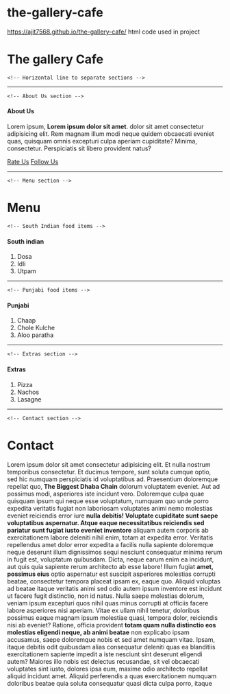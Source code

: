 # the-gallery-cafe
 
https://ajit7568.github.io/the-gallery-cafe/
html code used in project
 <!DOCTYPE html>
<html lang="en">
<head>
    <!-- Set the character encoding and viewport for the document -->
    <meta charset="UTF-8">
    <meta name="viewport" content="width=device-width, initial-scale=1.0">
    <title>The Galllery Cafe</title>
</head>
<body>
    <!-- Main heading for the web page -->
    <h1>The gallery Cafe</h1>

    <!-- Horizontal line to separate sections -->
  <hr>

    <!-- About Us section -->
 <h4>About Us</h4>
    <!-- Paragraph with some Lorem Ipsum text and bold formatting -->
    <p>Lorem ipsum, <b>Lorem ipsum dolor sit amet</b>. dolor sit amet consectetur adipisicing elit. Rem magnam illum modi neque quidem obcaecati eveniet quas, quisquam omnis excepturi culpa aperiam cupiditate? Minima, consectetur. Perspiciatis sit libero provident natus?</p>
    <!-- Two hyperlinks to external websites -->
    <a href="https://www.Rateus.com">Rate Us</a>
    <a href="https://Follow Us.com">Follow Us</a>
    <!-- Horizontal line to separate sections -->
    <hr>

    <!-- Menu section -->
  <h1>Menu</h1>

    <!-- South Indian food items -->
  <h4>South indian</h4>
    <!-- Ordered list of South Indian food items -->
    <ol>
        <li>Dosa</li>
        <li>Idli</li>
        <li>Utpam</li>
    </ol>
    <!-- Horizontal line to separate sections -->
    <hr>

    <!-- Punjabi food items -->
  <h4>Punjabi</h4>
    <!-- Ordered list of Punjabi food items -->
 <ol>
        <li>Chaap</li>
        <li>Chole Kulche</li>
        <li>Aloo paratha</li>
    </ol>
    <!-- Horizontal line to separate sections -->    <hr>

    <!-- Extras section -->
 <h4>Extras</h4>
    <!-- Ordered list of extra food items -->
  <ol>
        <li>Pizza</li>
        <li>Nachos</li>
        <li>Lasagne</li>
    </ol>
    <!-- Horizontal line to separate sections -->
    <hr>

    <!-- Contact section -->
   <h1>Contact</h1>
    <!-- Paragraph with some Lorem Ipsum text and bold formatting -->
   <p>Lorem ipsum dolor sit amet consectetur adipisicing elit. Et nulla nostrum temporibus consectetur. Et ducimus tempore, sunt soluta cumque optio, sed hic numquam perspiciatis id voluptatibus ad. Praesentium doloremque repellat quo,<b> The Biggest Dhaba Chain</b> dolorum voluptatem eveniet. Aut ad possimus modi, asperiores iste incidunt vero. Doloremque culpa quae quisquam ipsum qui neque esse voluptatum, numquam quo unde porro expedita veritatis fugiat non laboriosam voluptates animi nemo molestias eveniet reiciendis error iure <b>nulla debitis! Voluptate cupiditate sunt saepe voluptatibus aspernatur. Atque eaque necessitatibus reiciendis sed pariatur sunt fugiat iusto eveniet inventore</b> aliquam autem corporis ab exercitationem labore deleniti nihil enim, totam at expedita error. Veritatis repellendus amet dolor error expedita a facilis nulla sapiente doloremque neque deserunt illum dignissimos sequi nesciunt consequatur minima rerum in fugit est, voluptatum quibusdam. Dicta, neque earum enim ea incidunt, aut quis quia sapiente rerum architecto ab esse labore! Illum fugiat <b>amet, possimus eius</b> optio aspernatur est suscipit asperiores molestias corrupti beatae, consectetur tempora placeat ipsam ex, eaque quo. Aliquid voluptas ad beatae itaque veritatis animi sed odio autem ipsum inventore est incidunt ut facere fugit distinctio, non id natus. Nulla saepe molestias dolorum, veniam ipsum excepturi quos nihil quas minus corrupti at officiis facere labore asperiores nisi aperiam. Vitae ex ullam nihil tenetur, doloribus possimus eaque magnam ipsum molestiae quasi, tempora dolor, reiciendis nisi ab eveniet? Ratione, officia provident <b>totam quam nulla distinctio eos molestias eligendi neque, ab animi beatae</b> non explicabo ipsam accusamus, saepe doloremque nobis et sed amet numquam vitae. Ipsam, itaque debitis odit quibusdam alias consequatur deleniti quas ea blanditiis exercitationem sapiente impedit a iste nesciunt sint deserunt eligendi autem? Maiores illo nobis est delectus recusandae, sit vel obcaecati voluptates sint iusto, dolores ipsa eum, maxime odio architecto repellat aliquid incidunt amet. Aliquid perferendis a quas exercitationem numquam doloribus beatae quia soluta consequatur quasi dicta culpa porro, itaque</p>
</body>
</html>
<!-- The <html> element represents the root element of the HTML document, and the lang attribute sets the language to English (en).
Inside the <head> element, there are meta tags to specify the character encoding and viewport settings, and the <title> element sets the title of the page.
The <body> element contains the visible content of the web page.
The main heading <h1> displays "The Gallery Cafe."
The <hr> element creates horizontal lines to separate sections.
The "About Us" section includes a subheading <h4> and a paragraph <p> with some Lorem Ipsum text and bold formatting <b>.
There are two hyperlinks <a> to external websites: "Rate Us" and "Follow Us."
The "Menu" section includes a subheading <h1> and subheadings <h4> for different food categories.
The food items for each category are listed using ordered lists <ol>.
The "Contact" section includes a subheading <h1> and a paragraph <p> with some -->

